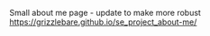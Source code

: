 Small about me page - update to make more robust
https://grizzlebare.github.io/se_project_about-me/

